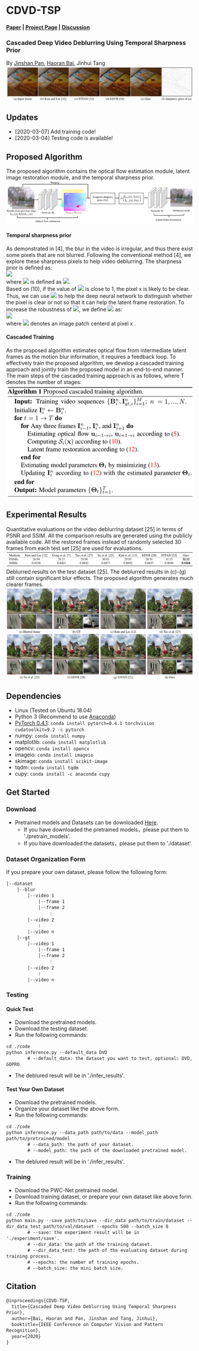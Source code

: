 # CDVD-TSP
#### [Paper](https://csbhr.github.io/projects/cdvd-tsp/index.html) | [Project Page](https://csbhr.github.io/projects/cdvd-tsp/index.html) | [Discussion](https://csbhr.github.io/projects/cdvd-tsp/index.html)
### Cascaded Deep Video Deblurring Using Temporal Sharpness Prior
By [Jinshan Pan](https://jspan.github.io/), [Haoran Bai](https://csbhr.github.io/), Jinhui Tang
![top-result](./imgs/top-result.png)

## Updates
- [2020-03-07] Add training code!
- [2020-03-04] Testing code is available!

## Proposed Algorithm
The proposed algorithm contains the optical flow estimation module, latent image restoration module, and the temporal sharpness prior.
![proposed-method-overview](./imgs/proposed-method-overview.png)
#### Temporal sharpness prior
As demonstrated in [4], the blur in the video is irregular, and thus there exist some pixels that are not blurred. Following the conventional method [4], we explore these sharpness pixels to help video deblurring. The sharpness prior is defined as:  
<img src="https://latex.codecogs.com/gif.latex?S_i(x)=exp(-\frac{1}{2}\sum_{j\&j\neq&space;0}D(I_{i&plus;j\rightarrow&space;i}(x&plus;u_{i&plus;j\rightarrow&space;i});I_i(x)))"/>  
where <img src="https://latex.codecogs.com/gif.latex?D(I_{i&plus;j}(x&plus;u_{i&plus;j&space;\rightarrow&space;i});&space;I_i(x))"/>  is defined as <img src="https://latex.codecogs.com/gif.latex?\left&space;\|&space;I_{i&plus;j}(x&plus;u_{i&plus;j&space;\rightarrow&space;i}&space;-&space;I_i(x)&space;\right&space;\|^2"/>.  
Based on (10), if the value of <img src="https://latex.codecogs.com/gif.latex?S_i(x)"/> is close to 1, the pixel x is likely to be clear. Thus, we can use <img src="https://latex.codecogs.com/gif.latex?S_i(x)"/> to help the deep neural network to distinguish whether the pixel is clear or not so that it can help the latent frame restoration. To increase the robustness of <img src="https://latex.codecogs.com/gif.latex?S_i(x)"/>, we define <img src="https://latex.codecogs.com/gif.latex?D(.)"/> as:  
<img src="https://latex.codecogs.com/gif.latex?D(I_{i&plus;j}(x&plus;u_{i&plus;j&space;\rightarrow&space;i});&space;I_i(x))&space;=&space;\sum_{y\in&space;\omega(x)}&space;\left&space;\|&space;I_{i&plus;j}(x&plus;u_{i&plus;j&space;\rightarrow&space;i}&space;-&space;I_i(x)&space;\right&space;\|^2"/>  
where <img src="https://latex.codecogs.com/gif.latex?\omega(x)"/> denotes an image patch centerd at pixel x .
#### Cascaded Training
As the proposed algorithm estimates optical flow from intermediate latent frames as the motion blur information, it requires a feedback loop. To effectively train the proposed algorithm, we develop a cascaded training approach and jointly train the proposed model in an end-to-end manner. The main steps of the cascaded training approach is as follows, where T denotes the number of stages:  
![proposed-method-overview](./imgs/proposed-method-summarize.png)

## Experimental Results
Quantitative evaluations on the video deblurring dataset [25] in terms of PSNR and SSIM. All the comparison results are generated using the publicly available code. All the restored frames instead of randomly selected 30 frames from each test set [25] are used for evaluations.
![proposed-method-overview](./imgs/quantitative-eval-dvd-result.png)
Deblurred results on the test dataset [25]. The deblurred results in (c)-(g) still contain significant blur effects. The proposed algorithm generates much clearer frames.
![proposed-method-overview](./imgs/visual-comparsion-dvd-result.png)

## Dependencies

- Linux (Tested on Ubuntu 18.04)
- Python 3 (Recommend to use [Anaconda](https://www.anaconda.com/download/#linux))
- [PyTorch 0.4.1](https://pytorch.org/): `conda install pytorch=0.4.1 torchvision cudatoolkit=9.2 -c pytorch`
- numpy: `conda install numpy`
- matplotlib: `conda install matplotlib`
- opencv: `conda install opencv`
- imageio: `conda install imageio`
- skimage: `conda install scikit-image`
- tqdm: `conda install tqdm`
- cupy: `conda install -c anaconda cupy`

## Get Started

### Download
- Pretrained models and Datasets can be downloaded [Here](https://drive.google.com/drive/folders/1lw_1jITafEQ9DvMys_S6aYwtNApYKWsz?usp=sharing).
	- If you have downloaded the pretrained models，please put them to './pretrain_models'.
	- If you have downloaded the datasets，please put them to './dataset'.

### Dataset Organization Form
If you prepare your own dataset, please follow the following form:
```
|--dataset  
    |--blur  
        |--video 1
            |--frame 1
            |--frame 2
                ：  
        |--video 2
            :
        |--video n
    |--gt
        |--video 1
            |--frame 1
            |--frame 2
                ：  
        |--video 2
        	:
        |--video n
```

### Testing

#### Quick Test
- Download the pretrained models.
- Download the testing dataset.
- Run the following commands:
```
cd ./code
python inference.py --default_data DVD
		# --default_data: the dataset you want to test, optional: DVD, GOPRO
```
- The deblured result will be in './infer_results'.

#### Test Your Own Dataset
- Download the pretrained models.
- Organize your dataset like the above form.
- Run the following commands:
```
cd ./code
python inference.py --data_path path/to/data --model_path path/to/pretrained/model
		# --data_path: the path of your dataset.
		# --model_path: the path of the downloaded pretrained model.
```
- The deblured result will be in './infer_results'.

### Training
- Download the PWC-Net pretrained model.
- Download training dataset, or prepare your own dataset like above form.
- Run the following commands:
```
cd ./code
python main.py --save path/to/save --dir_data path/to/train/dataset --dir_data_test path/to/val/dataset --epochs 500 --batch_size 8
		# --save: the experiment result will be in './experiment/save'.
		# --dir_data: the path of the training dataset.
		# --dir_data_test: the path of the evaluating dataset during training process.
		# --epochs: the number of training epochs.
		# --batch_size: the mini batch size.
```

## Citation
```
@inproceedings{CDVD-TSP,
  title={Cascaded Deep Video Deblurring Using Temporal Sharpness Prior},
  author={Bai, Haoran and Pan, Jinshan and Tang, Jinhui},
  booktitle={IEEE Conference on Computer Vision and Pattern Recognition},
  year={2020}
}
```
